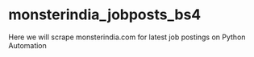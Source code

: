 # monsterindia_jobposts_bs4
Here we will scrape monsterindia.com for latest job postings on Python Automation
